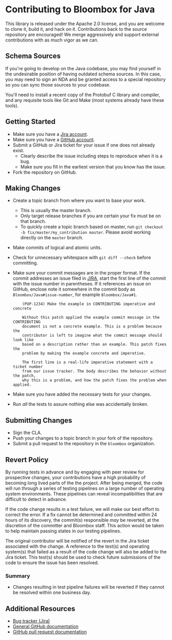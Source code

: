 # Contributing to Bloombox for Java

This library is released under the Apache 2.0 license, and you are welcome to
clone it, build it, and hack on it. Contributions back to the source repository
are encouraged! We merge aggressively and support external contributions with
as much vigor as we can.

## Schema Sources

If you're going to develop on the Java codebase, you may find yourself in the
undesirable position of having outdated schema sources. In this case, you may
need to sign an NDA and be granted access to a special repository so you can
sync those sources to your codebase.

You'll need to install a recent copy of the Protobuf C library and compiler,
and any requisite tools like Git and Make (most systems already have these
tools).

## Getting Started

* Make sure you have a [Jira account](https://bloombox.atlassian.net).
* Make sure you have a [GitHub account](https://github.com/signup/free).
* Submit a GitHub or Jira ticket for your issue if one does not already exist.
  * Clearly describe the issue including steps to reproduce when it is a bug.
  * Make sure you fill in the earliest version that you know has the issue.
* Fork the repository on GitHub.

## Making Changes

* Create a topic branch from where you want to base your work.
  * This is usually the master branch.
  * Only target release branches if you are certain your fix must be on that
    branch.
  * To quickly create a topic branch based on master, run `git checkout -b
    fix/master/my_contribution master`. Please avoid working directly on the
    `master` branch.
* Make commits of logical and atomic units.
* Check for unnecessary whitespace with `git diff --check` before committing.
* Make sure your commit messages are in the proper format. If the commit
  addresses an issue filed in [JIRA](https://bloombox.atlassian.net), start
  the first line of the commit with the issue number in parentheses. If it
  references an issue on GitHub, enclose note it somewhere in the commit body
  as `Bloombox/Java#issue-number`, for example `Bloombox/Java#1`.

  ```
      (PUP-1234) Make the example in CONTRIBUTING imperative and concrete

      Without this patch applied the example commit message in the CONTRIBUTING
      document is not a concrete example. This is a problem because the
      contributor is left to imagine what the commit message should look like
      based on a description rather than an example. This patch fixes the
      problem by making the example concrete and imperative.

      The first line is a real-life imperative statement with a ticket number
      from our issue tracker. The body describes the behavior without the patch,
      why this is a problem, and how the patch fixes the problem when applied.
  ```
* Make sure you have added the necessary tests for your changes.
* Run _all_ the tests to assure nothing else was accidentally broken.

## Submitting Changes

* Sign the CLA.
* Push your changes to a topic branch in your fork of the repository.
* Submit a pull request to the repository in the `bloombox` organization.

## Revert Policy

By running tests in advance and by engaging with peer review for prospective
changes, your contributions have a high probability of becoming long lived
parts of the the project. After being merged, the code will run through a
series of testing pipelines on a large number of operating system
environments. These pipelines can reveal incompatibilities that are difficult
to detect in advance.

If the code change results in a test failure, we will make our best effort to
correct the error. If a fix cannot be determined and committed within 24 hours
of its discovery, the commit(s) responsible _may_ be reverted, at the
discretion of the committer and Bloombox staff. This action would be taken
to help maintain passing states in our testing pipelines.

The original contributor will be notified of the revert in the Jira ticket
associated with the change. A reference to the test(s) and operating system(s)
that failed as a result of the code change will also be added to the Jira
ticket. This test(s) should be used to check future submissions of the code to
ensure the issue has been resolved.

### Summary

* Changes resulting in test pipeline failures will be reverted if they cannot
  be resolved within one business day.

## Additional Resources

* [Bug tracker (Jira)](https://bloombox.atlassian.net)
* [General GitHub documentation](https://help.github.com/)
* [GitHub pull request documentation](https://help.github.com/articles/creating-a-pull-request/)
